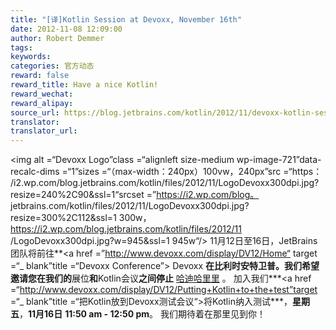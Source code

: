 ```yaml
---
title: "[译]Kotlin Session at Devoxx, November 16th"
date: 2012-11-08 12:09:00
author: Robert Demmer
tags:
keywords:
categories: 官方动态
reward: false
reward_title: Have a nice Kotlin!
reward_wechat:
reward_alipay:
source_url: https://blog.jetbrains.com/kotlin/2012/11/devoxx-kotlin-session/
translator:
translator_url:
---
```


<img alt =“Devoxx Logo”class =“alignleft size-medium wp-image-721”data-recalc-dims =“1”sizes =“（max-width：240px）100vw，240px”src =“https： /i2.wp.com/blog.jetbrains.com/kotlin/files/2012/11/LogoDevoxx300dpi.jpg?resize=240%2C90&amp;ssl=1“srcset =”https://i2.wp.com/blog。 jetbrains.com/kotlin/files/2012/11/LogoDevoxx300dpi.jpg?resize=300%2C112&amp;ssl=1 300w，https://i2.wp.com/blog.jetbrains.com/kotlin/files/2012/11 /LogoDevoxx300dpi.jpg?w=945&amp;ssl=1 945w“/> 11月12日至16日，JetBrains团队将前往**<a href =”http://www.devoxx.com/display/DV12/Home“ target =“_ blank”title =“Devoxx Conference”> Devoxx </a>**在比利时安特卫普。我们希望邀请您在我们的**展位**和**Kotlin会议**之间停止** [哈迪哈里里](http://twitter.com/hhariri) 。
加入我们***<a href =“http://www.devoxx.com/display/DV12/Putting+Kotlin+to+the+test”target =“_ blank”title =“把Kotlin放到Devoxx测试会议“>将Kotlin纳入测试</a>***，**星期五**，**11月16日** **11:50 am  - 12:50 pm**。
我们期待着在那里见到你！

